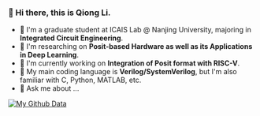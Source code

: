 ### 👋 Hi there, this is Qiong Li.

- 🌱 I'm a graduate student at ICAIS Lab @ Nanjing University, majoring in **Integrated Circuit Engineering**.
- 👀 I'm researching on **Posit-based Hardware as well as its Applications in Deep Learning**.
- 🤔 I'm currently working on **Integration of Posit format with RISC-V**.
- 🔭 My main coding language is **Verilog/SystemVerilog**, but I'm also familiar with C, Python, MATLAB, etc.
- 💬 Ask me about ...

[![My Github Data](https://github-readme-stats.vercel.app/api?username=qleenju)](https://github.com/qleenju)

<!--
**qleenju/qleenju** is a ✨ _special_ ✨ repository because its `README.md` (this file) appears on your GitHub profile.

Here are some ideas to get you started:

- 🔭 I’m currently working on ...
- 🌱 I’m currently learning ...
- 👯 I’m looking to collaborate on ...
- 🤔 I’m looking for help with ...
- 💬 Ask me about ...
- 📫 How to reach me: ...
- 😄 Pronouns: ...
- ⚡ Fun fact: ...
-->
